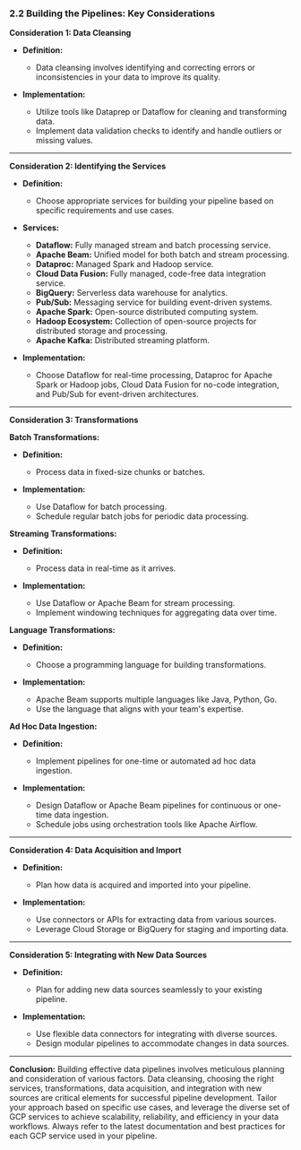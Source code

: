 ### **2.2 Building the Pipelines: Key Considerations**

**Consideration 1: Data Cleansing**

- **Definition:**
  - Data cleansing involves identifying and correcting errors or inconsistencies in your data to improve its quality.

- **Implementation:**
  - Utilize tools like Dataprep or Dataflow for cleaning and transforming data.
  - Implement data validation checks to identify and handle outliers or missing values.

---

**Consideration 2: Identifying the Services**

- **Definition:**
  - Choose appropriate services for building your pipeline based on specific requirements and use cases.

- **Services:**
  - **Dataflow:** Fully managed stream and batch processing service.
  - **Apache Beam:** Unified model for both batch and stream processing.
  - **Dataproc:** Managed Spark and Hadoop service.
  - **Cloud Data Fusion:** Fully managed, code-free data integration service.
  - **BigQuery:** Serverless data warehouse for analytics.
  - **Pub/Sub:** Messaging service for building event-driven systems.
  - **Apache Spark:** Open-source distributed computing system.
  - **Hadoop Ecosystem:** Collection of open-source projects for distributed storage and processing.
  - **Apache Kafka:** Distributed streaming platform.

- **Implementation:**
  - Choose Dataflow for real-time processing, Dataproc for Apache Spark or Hadoop jobs, Cloud Data Fusion for no-code integration, and Pub/Sub for event-driven architectures.

---

**Consideration 3: Transformations**

**Batch Transformations:**
- **Definition:**
  - Process data in fixed-size chunks or batches.

- **Implementation:**
  - Use Dataflow for batch processing.
  - Schedule regular batch jobs for periodic data processing.

**Streaming Transformations:**
- **Definition:**
  - Process data in real-time as it arrives.

- **Implementation:**
  - Use Dataflow or Apache Beam for stream processing.
  - Implement windowing techniques for aggregating data over time.

**Language Transformations:**
- **Definition:**
  - Choose a programming language for building transformations.

- **Implementation:**
  - Apache Beam supports multiple languages like Java, Python, Go.
  - Use the language that aligns with your team's expertise.

**Ad Hoc Data Ingestion:**
- **Definition:**
  - Implement pipelines for one-time or automated ad hoc data ingestion.

- **Implementation:**
  - Design Dataflow or Apache Beam pipelines for continuous or one-time data ingestion.
  - Schedule jobs using orchestration tools like Apache Airflow.

---

**Consideration 4: Data Acquisition and Import**

- **Definition:**
  - Plan how data is acquired and imported into your pipeline.

- **Implementation:**
  - Use connectors or APIs for extracting data from various sources.
  - Leverage Cloud Storage or BigQuery for staging and importing data.

---

**Consideration 5: Integrating with New Data Sources**

- **Definition:**
  - Plan for adding new data sources seamlessly to your existing pipeline.

- **Implementation:**
  - Use flexible data connectors for integrating with diverse sources.
  - Design modular pipelines to accommodate changes in data sources.

---

**Conclusion:**
Building effective data pipelines involves meticulous planning and consideration of various factors. Data cleansing, choosing the right services, transformations, data acquisition, and integration with new sources are critical elements for successful pipeline development. Tailor your approach based on specific use cases, and leverage the diverse set of GCP services to achieve scalability, reliability, and efficiency in your data workflows. Always refer to the latest documentation and best practices for each GCP service used in your pipeline.
